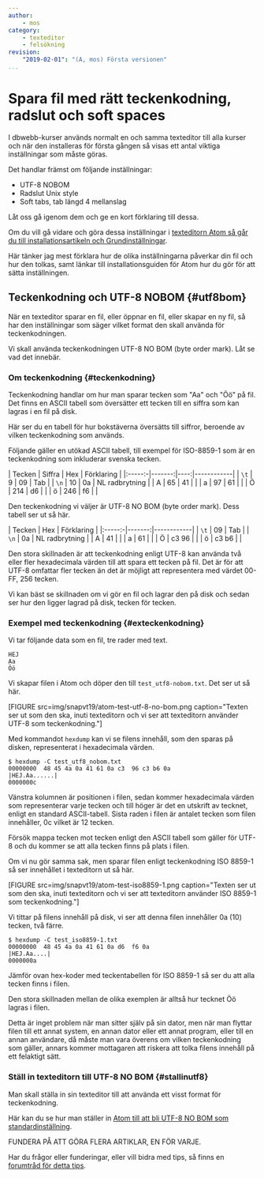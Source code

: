 ```yaml
---
author:
    - mos
category:
    - texteditor
    - felsökning
revision:
    "2019-02-01": "(A, mos) Första versionen"
...
```

Spara fil med rätt teckenkodning, radslut och soft spaces
==================================

I dbwebb-kurser används normalt en och samma texteditor till alla kurser och när den installeras för första gången så visas ett antal viktiga inställningar som måste göras.

Det handlar främst om följande inställningar:

* UTF-8 NOBOM
* Radslut Unix style
* Soft tabs, tab längd 4 mellanslag

Låt oss gå igenom dem och ge en kort förklaring till dessa.

<!--more-->

Om du vill gå vidare och göra dessa inställningar i [texteditorn Atom så går du till installationsartikeln och Grundinställningar](kunskap/installera-texteditorn-atom#grund).

Här tänker jag mest förklara hur de olika inställningarna påverkar din fil och hur den tolkas, samt länkar till installationsguiden för Atom hur du gör för att sätta inställningen.



Teckenkodning och UTF-8 NOBOM {#utf8bom}
------------------------------------

När en texteditor sparar en fil, eller öppnar en fil, eller skapar en ny fil, så har den inställningar som säger vilket format den skall använda för teckenkodningen.

Vi skall använda teckenkodningen UTF-8 NO BOM (byte order mark). Låt se vad det innebär.



### Om teckenkodning {#teckenkodning}

Teckenkodning handlar om hur man sparar tecken som "Aa" och "Öö" på fil. Det finns en ASCII tabell som översätter ett tecken till en siffra som kan lagras i en fil på disk.

Här ser du en tabell för hur bokstäverna översätts till siffror, beroende av vilken teckenkodning som används.

Följande gäller en utökad ASCII tabell, till exempel för ISO-8859-1 som är en teckenkodning som inkluderar svenska tecken.

| Tecken | Siffra | Hex | Förklaring |
|:-----:-|-------:|----:|------------|
| `\t`   |   9    | 09  | Tab        |
| `\n`   |  10    | 0a  | NL radbrytning |
| A      |  65    | 41  |            |
| a      |  97    | 61  |            |
| Ö      | 214    | d6  |            |
| ö      | 246    | f6  |            |

Den teckenkodning vi väljer är UTF-8 NO BOM (byte order mark). Dess tabell ser ut så här.

| Tecken |  Hex   | Förklaring |
|:-----:-|-------:|------------|
| `\t`   |     09 | Tab        |
| `\n`   |     0a | NL radbrytning |
| A      |     41 |            |
| a      |     61 |            |
| Ö      |  c3 96 |            |
| ö      |  c3 b6 |            |

Den stora skillnaden är att teckenkodning enligt UTF-8 kan använda två eller fler hexadecimala värden till att spara ett tecken på fil. Det är för att UTF-8 omfattar fler tecken än det är möjligt att representera med värdet 00-FF, 256 tecken.

Vi kan bäst se skillnaden om vi gör en fil och lagrar den på disk och sedan ser hur den ligger lagrad på disk, tecken för tecken.



### Exempel med teckenkodning {#exteckenkodning}

Vi tar följande data som en fil, tre rader med text.

```text
HEJ
Aa
Öö
```

Vi skapar filen i Atom och döper den till `test_utf8-nobom.txt`. Det ser ut så här.

[FIGURE src=img/snapvt19/atom-test-utf-8-no-bom.png caption="Texten ser ut som den ska, inuti texteditorn och vi ser att texteditorn använder UTF-8 som teckenkodning."]

Med kommandot `hexdump` kan vi se filens innehåll, som den sparas på disken, representerat i hexadecimala värden.

```text
$ hexdump -C test_utf8_nobom.txt 
00000000  48 45 4a 0a 41 61 0a c3  96 c3 b6 0a              |HEJ.Aa......|
0000000c
```

Vänstra kolumnen är positionen i filen, sedan kommer hexadecimala värden som representerar varje tecken och till höger är det en utskrift av tecknet, enligt en standard ASCII-tabell. Sista raden i filen är antalet tecken som filen innehåller, 0c vilket är 12 tecken.

Försök mappa tecken mot tecken enligt den ASCII tabell som gäller för UTF-8 och du kommer se att alla tecken finns på plats i filen.

Om vi nu gör samma sak, men sparar filen enligt teckenkodning ISO 8859-1 så ser innehållet i texteditorn ut så här.

[FIGURE src=img/snapvt19/atom-test-iso8859-1.png caption="Texten ser ut som den ska, inuti texteditorn och vi ser att texteditorn använder ISO 8859-1 som teckenkodning."]

Vi tittar på filens innehåll på disk, vi ser att denna filen innehåller 0a (10) tecken, två färre.

```text
$ hexdump -C test_iso8859-1.txt 
00000000  48 45 4a 0a 41 61 0a d6  f6 0a                    |HEJ.Aa....|
0000000a
```

Jämför ovan hex-koder med teckentabellen för ISO 8859-1 så ser du att alla tecken finns i filen.

Den stora skillnaden mellan de olika exemplen är alltså hur tecknet Öö lagras i filen.

Detta är inget problem när man sitter själv på sin dator, men när man flyttar filen till ett annat system, en annan dator eller ett annat program, eller till en annan användare, då måste man vara överens om vilken teckenkodning som gäller, annars kommer mottagaren att riskera att tolka filens innehåll på ett felaktigt sätt.



### Ställ in texteditorn till UTF-8 NO BOM {#stallinutf8}

Man skall ställa in sin texteditor till att använda ett visst format för teckenkodning.

Här kan du se hur man ställer in [Atom till att bli UTF-8 NO BOM som standardinställning](https://dbwebb.se/kunskap/installera-texteditorn-atom#utf8).



FUNDERA PÅ ATT GÖRA FLERA ARTIKLAR, EN FÖR VARJE.



Har du frågor eller funderingar, eller vill bidra med tips, så finns en [forumtråd för detta tips](t/7185).
